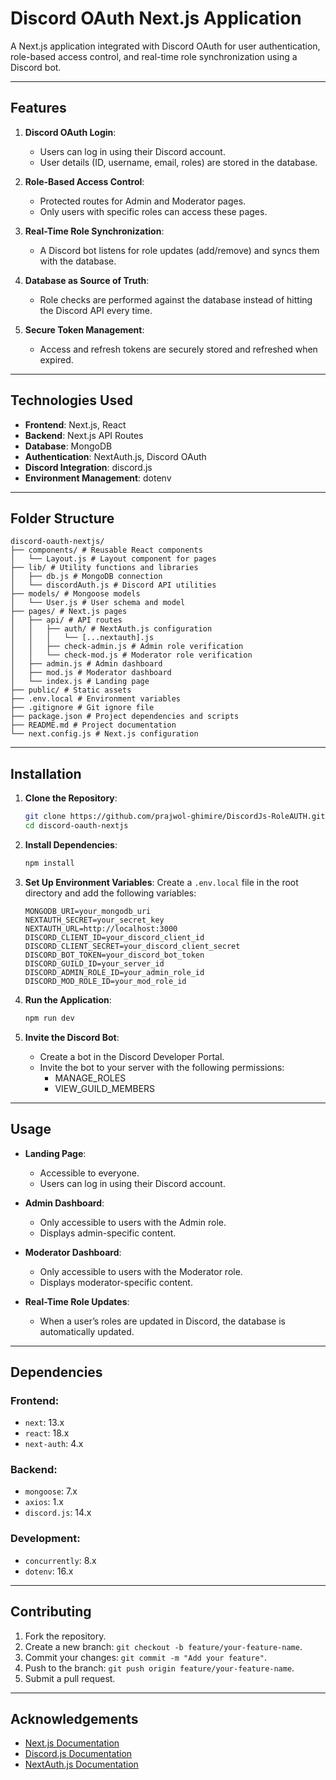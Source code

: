 
# Discord OAuth Next.js Application

A Next.js application integrated with Discord OAuth for user authentication, role-based access control, and real-time role synchronization using a Discord bot.

---

## **Features**

1. **Discord OAuth Login**:
   - Users can log in using their Discord account.
   - User details (ID, username, email, roles) are stored in the database.

2. **Role-Based Access Control**:
   - Protected routes for Admin and Moderator pages.
   - Only users with specific roles can access these pages.

3. **Real-Time Role Synchronization**:
   - A Discord bot listens for role updates (add/remove) and syncs them with the database.

4. **Database as Source of Truth**:
   - Role checks are performed against the database instead of hitting the Discord API every time.

5. **Secure Token Management**:
   - Access and refresh tokens are securely stored and refreshed when expired.

---

## **Technologies Used**

- **Frontend**: Next.js, React
- **Backend**: Next.js API Routes
- **Database**: MongoDB
- **Authentication**: NextAuth.js, Discord OAuth
- **Discord Integration**: discord.js
- **Environment Management**: dotenv

---

## **Folder Structure**
```
discord-oauth-nextjs/
├── components/ # Reusable React components
│   └── Layout.js # Layout component for pages
├── lib/ # Utility functions and libraries
│   ├── db.js # MongoDB connection
│   └── discordAuth.js # Discord API utilities
├── models/ # Mongoose models
│   └── User.js # User schema and model
├── pages/ # Next.js pages
│   ├── api/ # API routes
│   │   ├── auth/ # NextAuth.js configuration
│   │   │   └── [...nextauth].js
│   │   ├── check-admin.js # Admin role verification
│   │   └── check-mod.js # Moderator role verification
│   ├── admin.js # Admin dashboard
│   ├── mod.js # Moderator dashboard
│   └── index.js # Landing page
├── public/ # Static assets
├── .env.local # Environment variables
├── .gitignore # Git ignore file
├── package.json # Project dependencies and scripts
├── README.md # Project documentation
└── next.config.js # Next.js configuration
```

---

## **Installation**

1. **Clone the Repository**:
   ```bash
   git clone https://github.com/prajwol-ghimire/DiscordJs-RoleAUTH.git
   cd discord-oauth-nextjs
   ```

2. **Install Dependencies**:
   ```bash
   npm install
   ```

3. **Set Up Environment Variables**:
   Create a `.env.local` file in the root directory and add the following variables:

   ```env
   MONGODB_URI=your_mongodb_uri
   NEXTAUTH_SECRET=your_secret_key
   NEXTAUTH_URL=http://localhost:3000
   DISCORD_CLIENT_ID=your_discord_client_id
   DISCORD_CLIENT_SECRET=your_discord_client_secret
   DISCORD_BOT_TOKEN=your_discord_bot_token
   DISCORD_GUILD_ID=your_server_id
   DISCORD_ADMIN_ROLE_ID=your_admin_role_id
   DISCORD_MOD_ROLE_ID=your_mod_role_id
   ```

4. **Run the Application**:
   ```bash
   npm run dev
   ```

5. **Invite the Discord Bot**:
   - Create a bot in the Discord Developer Portal.
   - Invite the bot to your server with the following permissions:
     - MANAGE_ROLES
     - VIEW_GUILD_MEMBERS

---

## **Usage**

- **Landing Page**:
  - Accessible to everyone.
  - Users can log in using their Discord account.

- **Admin Dashboard**:
  - Only accessible to users with the Admin role.
  - Displays admin-specific content.

- **Moderator Dashboard**:
  - Only accessible to users with the Moderator role.
  - Displays moderator-specific content.

- **Real-Time Role Updates**:
  - When a user’s roles are updated in Discord, the database is automatically updated.

---

## **Dependencies**

### **Frontend**:
- `next`: 13.x
- `react`: 18.x
- `next-auth`: 4.x

### **Backend**:
- `mongoose`: 7.x
- `axios`: 1.x
- `discord.js`: 14.x

### **Development**:
- `concurrently`: 8.x
- `dotenv`: 16.x

---

## **Contributing**

1. Fork the repository.
2. Create a new branch: `git checkout -b feature/your-feature-name`.
3. Commit your changes: `git commit -m "Add your feature"`.
4. Push to the branch: `git push origin feature/your-feature-name`.
5. Submit a pull request.

---

## **Acknowledgements**

- [Next.js Documentation](https://nextjs.org/docs)
- [Discord.js Documentation](https://discord.js.org/)
- [NextAuth.js Documentation](https://next-auth.js.org/)